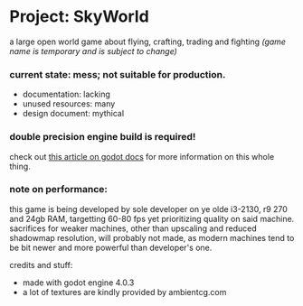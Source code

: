 # Project: SkyWorld
a large open world game about flying, crafting, trading and fighting
*(game name is temporary and is subject to change)*

### current state: mess; not suitable for production.
- documentation: lacking
- unused resources: many
- design document: mythical

### double precision engine build is required!
check out [this article on godot docs](https://docs.godotengine.org/en/stable/tutorials/physics/large_world_coordinates.html) for more information on this whole thing.

### note on performance:
this game is being developed by sole developer on ye olde i3-2130, r9 270 and 24gb RAM, targetting 60-80 fps yet prioritizing quality on said machine. sacrifices for weaker machines, other than upscaling and reduced shadowmap resolution, will probably not made, as modern machines tend to be bit newer and more powerful than developer's one.

credits and stuff:
- made with godot engine 4.0.3
- a lot of textures are kindly provided by ambientcg.com
